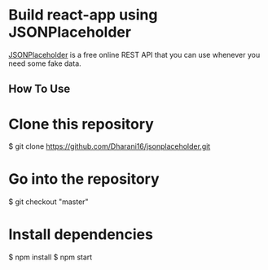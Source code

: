 # Build react-app using JSONPlaceholder
[JSONPlaceholder](https://jsonplaceholder.typicode.com/) is a free online REST API that you can use whenever you need some fake data.

## How To Use
# Clone this repository
$ git clone https://github.com/Dharani16/jsonplaceholder.git

# Go into the repository
$ git checkout "master"

# Install dependencies
$ npm install
$ npm start